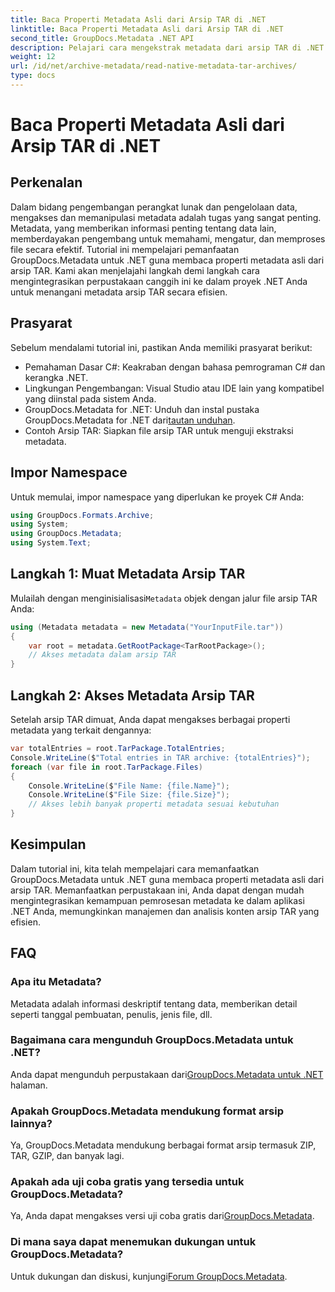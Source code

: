 ```yaml
---
title: Baca Properti Metadata Asli dari Arsip TAR di .NET
linktitle: Baca Properti Metadata Asli dari Arsip TAR di .NET
second_title: GroupDocs.Metadata .NET API
description: Pelajari cara mengekstrak metadata dari arsip TAR di .NET menggunakan GroupDocs.Metadata. Tutorial ini memandu Anda melalui proses langkah demi langkah.
weight: 12
url: /id/net/archive-metadata/read-native-metadata-tar-archives/
type: docs
---
```

# Baca Properti Metadata Asli dari Arsip TAR di .NET

## Perkenalan
Dalam bidang pengembangan perangkat lunak dan pengelolaan data, mengakses dan memanipulasi metadata adalah tugas yang sangat penting. Metadata, yang memberikan informasi penting tentang data lain, memberdayakan pengembang untuk memahami, mengatur, dan memproses file secara efektif. Tutorial ini mempelajari pemanfaatan GroupDocs.Metadata untuk .NET guna membaca properti metadata asli dari arsip TAR. Kami akan menjelajahi langkah demi langkah cara mengintegrasikan perpustakaan canggih ini ke dalam proyek .NET Anda untuk menangani metadata arsip TAR secara efisien.
## Prasyarat
Sebelum mendalami tutorial ini, pastikan Anda memiliki prasyarat berikut:
- Pemahaman Dasar C#: Keakraban dengan bahasa pemrograman C# dan kerangka .NET.
- Lingkungan Pengembangan: Visual Studio atau IDE lain yang kompatibel yang diinstal pada sistem Anda.
-  GroupDocs.Metadata for .NET: Unduh dan instal pustaka GroupDocs.Metadata for .NET dari[tautan unduhan](https://releases.groupdocs.com/metadata/net/).
- Contoh Arsip TAR: Siapkan file arsip TAR untuk menguji ekstraksi metadata.

## Impor Namespace
Untuk memulai, impor namespace yang diperlukan ke proyek C# Anda:
```csharp
using GroupDocs.Formats.Archive;
using System;
using GroupDocs.Metadata;
using System.Text;
```
## Langkah 1: Muat Metadata Arsip TAR
 Mulailah dengan menginisialisasi`Metadata` objek dengan jalur file arsip TAR Anda:
```csharp
using (Metadata metadata = new Metadata("YourInputFile.tar"))
{
    var root = metadata.GetRootPackage<TarRootPackage>();
    // Akses metadata dalam arsip TAR
}
```
## Langkah 2: Akses Metadata Arsip TAR
Setelah arsip TAR dimuat, Anda dapat mengakses berbagai properti metadata yang terkait dengannya:
```csharp
var totalEntries = root.TarPackage.TotalEntries;
Console.WriteLine($"Total entries in TAR archive: {totalEntries}");
foreach (var file in root.TarPackage.Files)
{
    Console.WriteLine($"File Name: {file.Name}");
    Console.WriteLine($"File Size: {file.Size}");
    // Akses lebih banyak properti metadata sesuai kebutuhan
}
```

## Kesimpulan
Dalam tutorial ini, kita telah mempelajari cara memanfaatkan GroupDocs.Metadata untuk .NET guna membaca properti metadata asli dari arsip TAR. Memanfaatkan perpustakaan ini, Anda dapat dengan mudah mengintegrasikan kemampuan pemrosesan metadata ke dalam aplikasi .NET Anda, memungkinkan manajemen dan analisis konten arsip TAR yang efisien.

## FAQ
### Apa itu Metadata?
Metadata adalah informasi deskriptif tentang data, memberikan detail seperti tanggal pembuatan, penulis, jenis file, dll.
### Bagaimana cara mengunduh GroupDocs.Metadata untuk .NET?
 Anda dapat mengunduh perpustakaan dari[GroupDocs.Metadata untuk .NET](https://releases.groupdocs.com/metadata/net/) halaman.
### Apakah GroupDocs.Metadata mendukung format arsip lainnya?
Ya, GroupDocs.Metadata mendukung berbagai format arsip termasuk ZIP, TAR, GZIP, dan banyak lagi.
### Apakah ada uji coba gratis yang tersedia untuk GroupDocs.Metadata?
 Ya, Anda dapat mengakses versi uji coba gratis dari[GroupDocs.Metadata](https://releases.groupdocs.com/).
### Di mana saya dapat menemukan dukungan untuk GroupDocs.Metadata?
 Untuk dukungan dan diskusi, kunjungi[Forum GroupDocs.Metadata](https://forum.groupdocs.com/c/metadata/14).